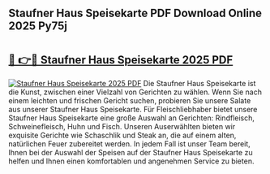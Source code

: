 ## Staufner Haus Speisekarte PDF Download Online 2025 Py75j

# <h2><a href="http://gcebih.nevu.top/?p=Staufner+Haus+Speisekarte">🔗 👉🔴 Staufner Haus Speisekarte 2025 PDF</a></h2>

[![Staufner Haus Speisekarte 2025 PDF](https://i.imgur.com/dBaPXMq.png)](http://gcebih.nevu.top/?p=Staufner+Haus+Speisekarte)
Die Staufner Haus Speisekarte ist die Kunst, zwischen einer Vielzahl von Gerichten zu wählen. Wenn Sie nach einem leichten und frischen Gericht suchen, probieren Sie unsere Salate aus unserer Staufner Haus Speisekarte. Für Fleischliebhaber bietet unsere Staufner Haus Speisekarte eine große Auswahl an Gerichten: Rindfleisch, Schweinefleisch, Huhn und Fisch. Unseren Auserwählten bieten wir exquisite Gerichte wie Schaschlik und Steak an, die auf einem alten, natürlichen Feuer zubereitet werden. In jedem Fall ist unser Team bereit, Ihnen bei der Auswahl der Speisen auf der Staufner Haus Speisekarte zu helfen und Ihnen einen komfortablen und angenehmen Service zu bieten.
